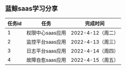 ## 蓝鲸saas学习分享

| 任务id | 任务             | 完成时间          |
| ------ | ---------------- | ----------------- |
| 1      | 权限中心saas应用 | 2022-4-12（周二） |
| 2      | 监控平台saas应用 | 2022-4-13（周三） |
| 3      | 日志平台saas应用 | 2022-4-14（周四） |
| 4      | 故障自愈saas应用 | 2022-4-15（周五） |

